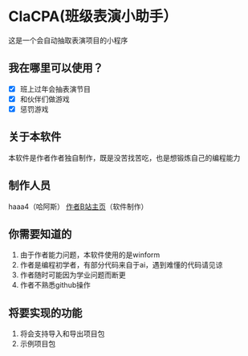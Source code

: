 
# ClaCPA(班级表演小助手）
这是一个会自动抽取表演项目的小程序
## 我在哪里可以使用？

 - [x] 班上过年会抽表演节目
 - [x] 和伙伴们做游戏
 - [x] 惩罚游戏
## 关于本软件
本软件是作者作者独自制作，既是没苦找苦吃，也是想锻炼自己的编程能力

## 制作人员
 haaa4（哈阿斯） [作者B站主页](https://space.bilibili.com/1440486452)（软件制作）
 
## 你需要知道的

 1. 由于作者能力问题，本软件使用的是winform
 2. 作者是编程初学者，有部分代码来自于ai，遇到难懂的代码请见谅
 3. 作者随时可能因为学业问题而断更
 4. 作者不熟悉github操作
## 将要实现的功能
 
 1. 将会支持导入和导出项目包
 2. 示例项目包
